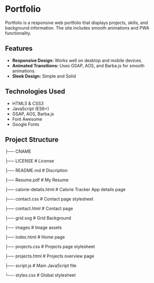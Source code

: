 # Portfolio

 Portfolio is a responsive web portfolio that displays projects, skills, and background information. The site includes smooth animations and PWA functionality.

## Features

- **Responsive Design:** Works well on desktop and mobile devices.
- **Animated Transitions:** Uses GSAP, AOS, and Barba.js for smooth animations.
- **Sleek Design:** Simple and Solid

## Technologies Used

- HTML5 & CSS3
- JavaScript (ES6+)
- GSAP, AOS, Barba.js
- Font Awesome
- Google Fonts

## Project Structure

├── CNAME

├── LICENSE                # License

├── README.md              # Discription

├── Resume.pdf             # My Resume

├── calorie-details.html   # Calorie Tracker App details page

├── contact.css            # Contact page stylesheet

├── contact.html           # Contact page

├── grid.svg               # Grid Background

├── images                 # Image assets

├── index.html             # Home page

├── projects.css           # Projects page stylesheet

├── projects.html          # Projects overview page

├── script.js              # Main JavaScript file

└── styles.css             # Global stylesheet 
